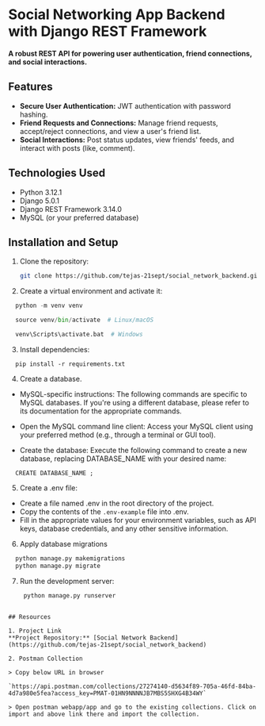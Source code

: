 # Social Networking App Backend with Django REST Framework

**A robust REST API for powering user authentication, friend connections, and social interactions.**

## Features

- **Secure User Authentication:** JWT authentication with password hashing.
- **Friend Requests and Connections:** Manage friend requests, accept/reject connections, and view a user's friend list.
- **Social Interactions:** Post status updates, view friends' feeds, and interact with posts (like, comment).

## Technologies Used

- Python 3.12.1
- Django 5.0.1
- Django REST Framework 3.14.0
- MySQL (or your preferred database)

## Installation and Setup

1. Clone the repository:

   ```bash
   git clone https://github.com/tejas-21sept/social_network_backend.git

   ```
   
2. Create a virtual environment and activate it:

  ```python
    python -m venv venv

    source venv/bin/activate  # Linux/macOS

    venv\Scripts\activate.bat  # Windows 

  ```

3. Install dependencies:

  ```pip
    pip install -r requirements.txt

  ```

4. Create a database.
  - MySQL-specific instructions: The following commands are specific to MySQL databases. If you're using a different database, please refer to its documentation for the appropriate commands.

  * Open the MySQL command line client: Access your MySQL client using your preferred method (e.g., through a terminal or GUI tool).

  * Create the database: Execute the following command to create a new database, replacing DATABASE_NAME with your desired name:

  ```mysql
    CREATE DATABASE_NAME ;

  ```

5. Create a .env file:

  - Create a file named .env in the root directory of the project.
  - Copy the contents of the ``.env-example`` file into .env.
  - Fill in the appropriate values for your environment variables, such as API keys, database credentials, and any other sensitive information.

6. Apply database migrations
   
  ```python 
    python manage.py makemigrations
    python manage.py migrate

  ```

7. Run the development server:

   ```python
    python manage.py runserver

  ```

## Resources

1. Project Link
  **Project Repository:** [Social Network Backend](https://github.com/tejas-21sept/social_network_backend)

2. Postman Collection
   
  > Copy below URL in browser 
  
  `https://api.postman.com/collections/27274140-d5634f89-705a-46fd-84ba-4d7a980e5fea?access_key=PMAT-01HN9NNNNJB7MBS5SHXG4B34WY`

  > Open postman webapp/app and go to the existing collections. Click on import and above link there and import the collection.
